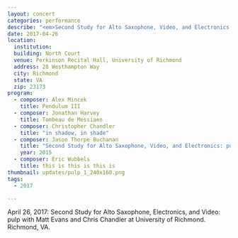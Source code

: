 ```yaml
---
layout: concert
categories: performance
describe: "<em>Second Study for Alto Saxophone, Video, and Electronics: pulp</em> (2015), Matt Evans."
date: 2017-04-26
location:
  institution:
  building: North Court
  venue: Perkinson Recital Hall, University of Richmond
  address: 28 Westhampton Way
  city: Richmond
  state: VA
  zip: 23173
program:
  - composer: Alex Mincek
    title: Pendulum III
  - composer: Jonathan Harvey
    title: Tombeau de Messiaen
  - composer: Christopher Chandler
    title: "in shadow, in shade"
  - composer: Jason Thorpe Buchanan
    title: "Second Study for Alto Saxophone, Video, and Electronics: pulp"
    year: 2015
  - composer: Eric Wubbels
    title: this is this is this is
thumbnail: updates/pulp_1_240x160.png
tags:
  - 2017

---
```


April 26, 2017: Second Study for Alto Saxophone, Electronics, and Video: pulp with Matt Evans and Chris Chandler at University of Richmond. Richmond, VA.
